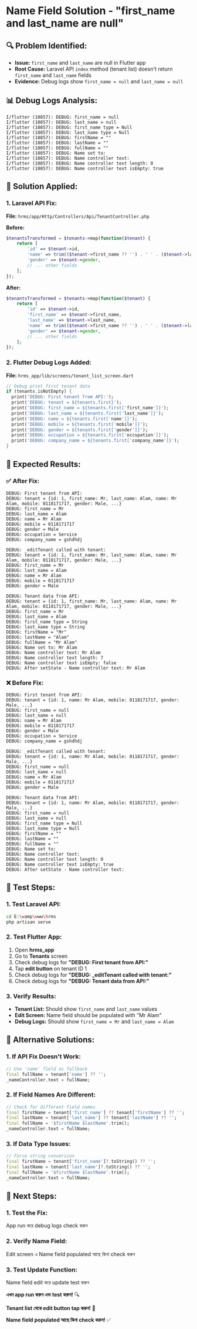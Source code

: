# Name Field Solution - "first_name and last_name are null"

## 🔍 **Problem Identified:**
- **Issue:** `first_name` and `last_name` are null in Flutter app
- **Root Cause:** Laravel API `index` method (tenant list) doesn't return `first_name` and `last_name` fields
- **Evidence:** Debug logs show `first_name = null` and `last_name = null`

## 📊 **Debug Logs Analysis:**
```
I/flutter (10857): DEBUG: first_name = null
I/flutter (10857): DEBUG: last_name = null
I/flutter (10857): DEBUG: first_name type = Null
I/flutter (10857): DEBUG: last_name type = Null
I/flutter (10857): DEBUG: firstName = ""
I/flutter (10857): DEBUG: lastName = ""
I/flutter (10857): DEBUG: fullName = ""
I/flutter (10857): DEBUG: Name set to:
I/flutter (10857): DEBUG: Name controller text:
I/flutter (10857): DEBUG: Name controller text length: 0
I/flutter (10857): DEBUG: Name controller text isEmpty: true
```

## 🔧 **Solution Applied:**

### **1. Laravel API Fix:**
**File:** `hrms/app/Http/Controllers/Api/TenantController.php`

**Before:**
```php
$tenantsTransformed = $tenants->map(function($tenant) {
    return [
        'id' => $tenant->id,
        'name' => trim(($tenant->first_name ?? '') . ' ' . ($tenant->last_name ?? '')),
        'gender' => $tenant->gender,
        // ... other fields
    ];
});
```

**After:**
```php
$tenantsTransformed = $tenants->map(function($tenant) {
    return [
        'id' => $tenant->id,
        'first_name' => $tenant->first_name,
        'last_name' => $tenant->last_name,
        'name' => trim(($tenant->first_name ?? '') . ' ' . ($tenant->last_name ?? '')),
        'gender' => $tenant->gender,
        // ... other fields
    ];
});
```

### **2. Flutter Debug Logs Added:**
**File:** `hrms_app/lib/screens/tenant_list_screen.dart`

```dart
// Debug print first tenant data
if (tenants.isNotEmpty) {
  print('DEBUG: First tenant from API:');
  print('DEBUG: tenant = ${tenants.first}');
  print('DEBUG: first_name = ${tenants.first['first_name']}');
  print('DEBUG: last_name = ${tenants.first['last_name']}');
  print('DEBUG: name = ${tenants.first['name']}');
  print('DEBUG: mobile = ${tenants.first['mobile']}');
  print('DEBUG: gender = ${tenants.first['gender']}');
  print('DEBUG: occupation = ${tenants.first['occupation']}');
  print('DEBUG: company_name = ${tenants.first['company_name']}');
}
```

## 🎯 **Expected Results:**

### **✅ After Fix:**
```
DEBUG: First tenant from API:
DEBUG: tenant = {id: 1, first_name: Mr, last_name: Alam, name: Mr Alam, mobile: 0118171717, gender: Male, ...}
DEBUG: first_name = Mr
DEBUG: last_name = Alam
DEBUG: name = Mr Alam
DEBUG: mobile = 0118171717
DEBUG: gender = Male
DEBUG: occupation = Service
DEBUG: company_name = gshdhdj

DEBUG: _editTenant called with tenant:
DEBUG: tenant = {id: 1, first_name: Mr, last_name: Alam, name: Mr Alam, mobile: 0118171717, gender: Male, ...}
DEBUG: first_name = Mr
DEBUG: last_name = Alam
DEBUG: name = Mr Alam
DEBUG: mobile = 0118171717
DEBUG: gender = Male

DEBUG: Tenant data from API:
DEBUG: tenant = {id: 1, first_name: Mr, last_name: Alam, name: Mr Alam, mobile: 0118171717, gender: Male, ...}
DEBUG: first_name = Mr
DEBUG: last_name = Alam
DEBUG: first_name type = String
DEBUG: last_name type = String
DEBUG: firstName = "Mr"
DEBUG: lastName = "Alam"
DEBUG: fullName = "Mr Alam"
DEBUG: Name set to: Mr Alam
DEBUG: Name controller text: Mr Alam
DEBUG: Name controller text length: 7
DEBUG: Name controller text isEmpty: false
DEBUG: After setState - Name controller text: Mr Alam
```

### **❌ Before Fix:**
```
DEBUG: First tenant from API:
DEBUG: tenant = {id: 1, name: Mr Alam, mobile: 0118171717, gender: Male, ...}
DEBUG: first_name = null
DEBUG: last_name = null
DEBUG: name = Mr Alam
DEBUG: mobile = 0118171717
DEBUG: gender = Male
DEBUG: occupation = Service
DEBUG: company_name = gshdhdj

DEBUG: _editTenant called with tenant:
DEBUG: tenant = {id: 1, name: Mr Alam, mobile: 0118171717, gender: Male, ...}
DEBUG: first_name = null
DEBUG: last_name = null
DEBUG: name = Mr Alam
DEBUG: mobile = 0118171717
DEBUG: gender = Male

DEBUG: Tenant data from API:
DEBUG: tenant = {id: 1, name: Mr Alam, mobile: 0118171717, gender: Male, ...}
DEBUG: first_name = null
DEBUG: last_name = null
DEBUG: first_name type = Null
DEBUG: last_name type = Null
DEBUG: firstName = ""
DEBUG: lastName = ""
DEBUG: fullName = ""
DEBUG: Name set to: 
DEBUG: Name controller text: 
DEBUG: Name controller text length: 0
DEBUG: Name controller text isEmpty: true
DEBUG: After setState - Name controller text: 
```

## 📱 **Test Steps:**

### **1. Test Laravel API:**
```bash
cd E:\wamp\www\hrms
php artisan serve
```

### **2. Test Flutter App:**
1. Open **hrms_app**
2. Go to **Tenants** screen
3. Check debug logs for **"DEBUG: First tenant from API:"**
4. Tap **edit button** on tenant ID 1
5. Check debug logs for **"DEBUG: _editTenant called with tenant:"**
6. Check debug logs for **"DEBUG: Tenant data from API:"**

### **3. Verify Results:**
- **Tenant List:** Should show `first_name` and `last_name` values
- **Edit Screen:** Name field should be populated with "Mr Alam"
- **Debug Logs:** Should show `first_name = Mr` and `last_name = Alam`

## 🔧 **Alternative Solutions:**

### **1. If API Fix Doesn't Work:**
```dart
// Use 'name' field as fallback
final fullName = tenant['name'] ?? '';
_nameController.text = fullName;
```

### **2. If Field Names Are Different:**
```dart
// Check for different field names
final firstName = tenant['first_name'] ?? tenant['firstName'] ?? '';
final lastName = tenant['last_name'] ?? tenant['lastName'] ?? '';
final fullName = '$firstName $lastName'.trim();
_nameController.text = fullName;
```

### **3. If Data Type Issues:**
```dart
// Force string conversion
final firstName = tenant['first_name']?.toString() ?? '';
final lastName = tenant['last_name']?.toString() ?? '';
final fullName = '$firstName $lastName'.trim();
_nameController.text = fullName;
```

## 🎯 **Next Steps:**

### **1. Test the Fix:**
App run করে debug logs check করুন

### **2. Verify Name Field:**
Edit screen এ Name field populated আছে কিনা check করুন

### **3. Test Update Function:**
Name field edit করে update test করুন

**এখন app run করুন এবং test করুন!** 🔍

**Tenant list থেকে edit button tap করুন!** 📱

**Name field populated আছে কিনা check করুন!** ✅ 